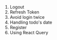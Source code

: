 1. Logout
3. Refresh Token
4. Avoid login twice
5. Handling todo's date
6. Register
7. Using React Query